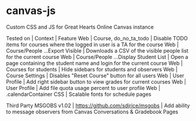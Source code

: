# canvas-js
Custom CSS and JS for Great Hearts Online Canvas instance

Tested on | Context | Feature
Web | Course, do_no_ta_todo | Disable TODO items for courses where the logged in user is a TA for the course
Web | Course/People ...Export Visible | Downloads a CSV of the visible people list for the current course
Web | Course/People ...Display Student List | Open a page containing the student name and login for the current course
Web | Courses for students | Hide sidebars for students and observers
Web | Course Settings | Disables "Reset Course" button for all users
Web | User Profile | Add right sidebar button to view grades for current courses
Web | User Profile | Add file quota usage percent to user profile
Web | .calendarContainer CSS | Scalable fonts for schedule pages

Third Party
MSGOBS v1.02 | https://github.com/sdjrice/msgobs | Add ability to message observers from Canvas Conversations & Gradebook Pages
